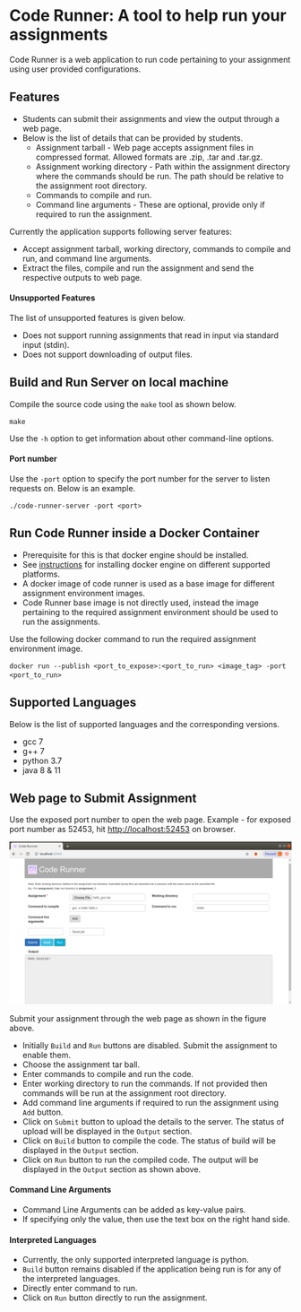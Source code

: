 Code Runner: A tool to help run your assignments
===================================================
Code Runner is a web application to run code pertaining to your assignment using user provided configurations.

## Features
- Students can submit their assignments and view the output through a web page.
- Below is the list of details that can be provided by students.
  - Assignment tarball - Web page accepts assignment files in compressed format. Allowed formats are .zip, .tar and .tar.gz.
  - Assignment working directory - Path within the assignment directory where the commands should be run. The path should be relative to the assignment root directory.
  - Commands to compile and run.
  - Command line arguments - These are optional, provide only if required to run the assignment.
      
Currently the application supports following server features:  
- Accept assignment tarball, working directory, commands to compile and run, and command line arguments.
- Extract the files, compile and run the assignment and send the respective outputs to web page.

#### Unsupported Features
The list of unsupported features is given below.
- Does not support running assignments that read in input via standard input (stdin).
- Does not support downloading of output files.

## Build and Run Server on local machine
Compile the source code using the `make` tool as shown below.
```commandline
make
```
Use the `-h` option to get information about other command-line options.

#### Port number
Use the `-port` option to specify the port number for the server to listen requests on. Below is an example.
```commandline
./code-runner-server -port <port>
```

## Run Code Runner inside a Docker Container
- Prerequisite for this is that docker engine should be installed.
- See [instructions](https://docs.docker.com/engine/installation/) for installing docker engine on different supported platforms.
- A docker image of code runner is used as a base image for different assignment environment images.
- Code Runner base image is not directly used, instead the image pertaining to the required assignment environment should be used to run the assignments.

Use the following docker command to run the required assignment environment image.
```commandline
docker run --publish <port_to_expose>:<port_to_run> <image_tag> -port <port_to_run>
```

## Supported Languages
Below is the list of supported languages and the corresponding versions.
- gcc 7
- g++ 7
- python 3.7
- java 8 & 11

## Web page to Submit Assignment
Use the exposed port number to open the web page. Example - for exposed port number as 52453, hit [http://localhost:52453](https://htmlpreview.github.io/?https://github.com/assignment-exec/code-runner/blob/master/client/index.html) on browser.

![](docs/webPage.png)

Submit your assignment through the web page as shown in the figure above.
- Initially `Build` and `Run` buttons are disabled. Submit the assignment to enable them.
- Choose the assignment tar ball.
- Enter commands to compile and run the code.
- Enter working directory to run the commands. If not provided then commands will be run at the assignment root directory.
- Add command line arguments if required to run the assignment using `Add` button.
- Click on `Submit` button to upload the details to the server. The status of upload will be displayed in the `Output` section.
- Click on `Build` button to compile the code. The status of build will be displayed in the `Output` section.
- Click on `Run` button to run the compiled code. The output will be displayed in the `Output` section as shown above.

#### Command Line Arguments
- Command Line Arguments can be added as key-value pairs. 
- If specifying only the value, then use the text box on the right hand side.

#### Interpreted Languages
- Currently, the only supported interpreted language is python.
- `Build` button remains disabled if the application being run is for any of the interpreted languages.
- Directly enter command to run.
- Click on `Run` button directly to run the assignment.
